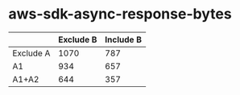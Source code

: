 # aws-sdk-async-response-bytes

|           | Exclude B | Include B |
|-----------|-----------|-----------|
| Exclude A | 1070      | 787       |
| A1        | 934       | 657       |
| A1+A2     | 644       | 357       |
